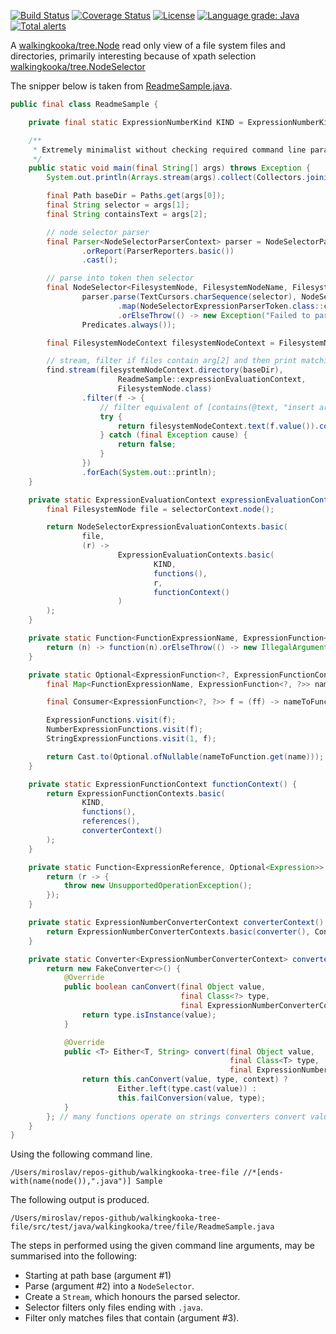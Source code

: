 [![Build Status](https://github.com/mP1/walkingkooka-tree-file/actions/workflows/build.yaml/badge.svg)](https://github.com/mP1/walkingkooka-tree-file/actions/workflows/build.yaml/badge.svg)
[![Coverage Status](https://coveralls.io/repos/github/mP1/walkingkooka-tree-file/badge.svg?branch=master)](https://coveralls.io/github/mP1/walkingkooka-tree-file?branch=master)
[![License](https://img.shields.io/badge/License-Apache%202.0-blue.svg)](https://opensource.org/licenses/Apache-2.0)
[![Language grade: Java](https://img.shields.io/lgtm/grade/java/g/mP1/walkingkooka-tree-file.svg?logo=lgtm&logoWidth=18)](https://lgtm.com/projects/g/mP1/walkingkooka-tree-file/context:java)
[![Total alerts](https://img.shields.io/lgtm/alerts/g/mP1/walkingkooka-tree-file.svg?logo=lgtm&logoWidth=18)](https://lgtm.com/projects/g/mP1/walkingkooka-tree-file/alerts/)



A [walkingkooka/tree.Node](https://github.com/mP1/walkingkooka/blob/master/Node.md) read only view of a file system files and directories, primarily interesting because of xpath selection [walkingkooka/tree.NodeSelector](https://github.com/mP1/walkingkooka/blob/master/src/main/java/walkingkooka/tree/select/NodeSelector.java)

The snipper below is taken from [ReadmeSample.java](https://github.com/mP1/walkingkooka-tree-file/tree/master/src/test/java/walkingkooka/tree/file/ReadmeSample.java).

```java
public final class ReadmeSample {

    private final static ExpressionNumberKind KIND = ExpressionNumberKind.DEFAULT;

    /**
     * Extremely minimalist without checking required command line params are available, and other basics.
     */
    public static void main(final String[] args) throws Exception {
        System.out.println(Arrays.stream(args).collect(Collectors.joining(" ", "Command line args:\n", "\n")));

        final Path baseDir = Paths.get(args[0]);
        final String selector = args[1];
        final String containsText = args[2];

        // node selector parser
        final Parser<NodeSelectorParserContext> parser = NodeSelectorParsers.expression()
                .orReport(ParserReporters.basic())
                .cast();

        // parse into token then selector
        final NodeSelector<FilesystemNode, FilesystemNodeName, FilesystemNodeAttributeName, String> find = FilesystemNode.nodeSelectorExpressionParserToken(
                parser.parse(TextCursors.charSequence(selector), NodeSelectorParserContexts.basic(ExpressionNumberContexts.basic(KIND, MathContext.DECIMAL32)))
                        .map(NodeSelectorExpressionParserToken.class::cast)
                        .orElseThrow(() -> new Exception("Failed to parse selector")),
                Predicates.always());

        final FilesystemNodeContext filesystemNodeContext = FilesystemNodeContexts.basic(baseDir);

        // stream, filter if files contain arg[2] and then print matching files.
        find.stream(filesystemNodeContext.directory(baseDir),
                        ReadmeSample::expressionEvaluationContext,
                        FilesystemNode.class)
                .filter(f -> {
                    // filter equivalent of [contains(@text, "insert arg2 here"])
                    try {
                        return filesystemNodeContext.text(f.value()).contains(containsText);
                    } catch (final Exception cause) {
                        return false;
                    }
                })
                .forEach(System.out::println);
    }

    private static ExpressionEvaluationContext expressionEvaluationContext(final NodeSelectorContext<FilesystemNode, FilesystemNodeName, FilesystemNodeAttributeName, String> selectorContext) {
        final FilesystemNode file = selectorContext.node();

        return NodeSelectorExpressionEvaluationContexts.basic(
                file,
                (r) ->
                        ExpressionEvaluationContexts.basic(
                                KIND,
                                functions(),
                                r,
                                functionContext()
                        )
        );
    }

    private static Function<FunctionExpressionName, ExpressionFunction<?, ExpressionFunctionContext>> functions() {
        return (n) -> function(n).orElseThrow(() -> new IllegalArgumentException("Unknown function: " + n ));
    }

    private static Optional<ExpressionFunction<?, ExpressionFunctionContext>> function(final FunctionExpressionName name) {
        final Map<FunctionExpressionName, ExpressionFunction<?, ?>> nameToFunction = Maps.sorted();

        final Consumer<ExpressionFunction<?, ?>> f = (ff) -> nameToFunction.put(ff.name(), ff);

        ExpressionFunctions.visit(f);
        NumberExpressionFunctions.visit(f);
        StringExpressionFunctions.visit(1, f);

        return Cast.to(Optional.ofNullable(nameToFunction.get(name)));
    }

    private static ExpressionFunctionContext functionContext() {
        return ExpressionFunctionContexts.basic(
                KIND,
                functions(),
                references(),
                converterContext()
        );
    }

    private static Function<ExpressionReference, Optional<Expression>> references() {
        return (r -> {
            throw new UnsupportedOperationException();
        });
    }

    private static ExpressionNumberConverterContext converterContext() {
        return ExpressionNumberConverterContexts.basic(converter(), ConverterContexts.fake(), KIND);
    }

    private static Converter<ExpressionNumberConverterContext> converter() {
        return new FakeConverter<>() {
            @Override
            public boolean canConvert(final Object value,
                                      final Class<?> type,
                                      final ExpressionNumberConverterContext context) {
                return type.isInstance(value);
            }

            @Override
            public <T> Either<T, String> convert(final Object value,
                                                 final Class<T> type,
                                                 final ExpressionNumberConverterContext context) {
                return this.canConvert(value, type, context) ?
                        Either.left(type.cast(value)) :
                        this.failConversion(value, type);
            }
        }; // many functions operate on strings converters convert values to strings.
    }
}
```

Using the following command line.
```
/Users/miroslav/repos-github/walkingkooka-tree-file //*[ends-with(name(node()),".java")] Sample
```

The following output is produced.
```text
/Users/miroslav/repos-github/walkingkooka-tree-file/src/test/java/walkingkooka/tree/file/ReadmeSample.java
```

The steps in performed using the given command line arguments, may be summarised into the following:

- Starting at path base (argument #1)
- Parse (argument #2) into a `NodeSelector`.
- Create a `Stream`, which honours the parsed selector.
- Selector filters only files ending with `.java`.
- Filter only matches files that contain (argument #3).

